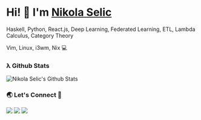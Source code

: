 # Hi! 👋 I'm [Nikola Selic](https://selich.github.io/)

Haskell, Python, React.js, Deep Learning, Federated Learning, ETL, Lambda Calculus, Category Theory 


Vim, Linux, i3wm, Nix 💻

### λ Github Stats

![Nikola Selic's Github Stats](https://github-readme-stats.vercel.app/api?username=Selich&theme=white)

### 🌏 Let's Connect 🔗

[![](https://img.shields.io/badge/linkedin-%230077B5.svg?&style=for-the-badge&logo=linkedin&logoColor=white&color=F80384)](https://www.linkedin.com/in/n-selic/)
[![](https://img.shields.io/badge/twitter-%230077B5.svg?&style=for-the-badge&logo=twitter&logoColor=white&color=F80384)](https://twitter.com/_selich_)
[![](https://img.shields.io/badge/kaggle-%230077B5.svg?&style=for-the-badge&logo=kaggle&logoColor=white&color=F80384)](https://www.kaggle.com/selich)
